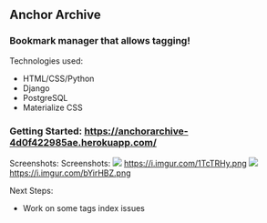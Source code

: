 ## Anchor Archive
### Bookmark manager that allows tagging!
  
Technologies used:
 - HTML/CSS/Python
 - Django
 - PostgreSQL
 - Materialize CSS

### Getting Started: https://anchorarchive-4d0f422985ae.herokuapp.com/

Screenshots:
Screenshots:
![](<https://i.imgur.com/1TcTRHy.png>)
https://i.imgur.com/1TcTRHy.png
![](<https://i.imgur.com/bYirHBZ.png>)
https://i.imgur.com/bYirHBZ.png

Next Steps:
 - Work on some tags index issues
